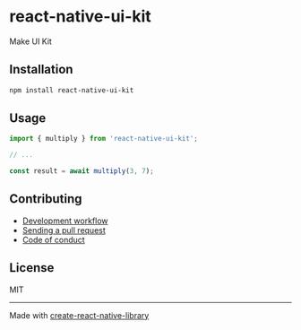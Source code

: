 # react-native-ui-kit

Make UI Kit

## Installation


```sh
npm install react-native-ui-kit
```


## Usage


```js
import { multiply } from 'react-native-ui-kit';

// ...

const result = await multiply(3, 7);
```


## Contributing

- [Development workflow](CONTRIBUTING.md#development-workflow)
- [Sending a pull request](CONTRIBUTING.md#sending-a-pull-request)
- [Code of conduct](CODE_OF_CONDUCT.md)

## License

MIT

---

Made with [create-react-native-library](https://github.com/callstack/react-native-builder-bob)
